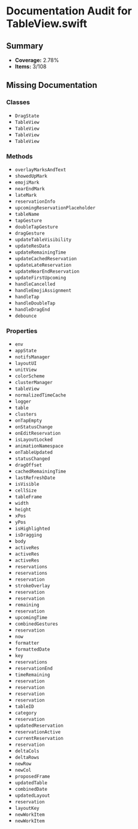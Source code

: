 # Documentation Audit for TableView.swift

## Summary

- **Coverage:** 2.78%
- **Items:** 3/108

## Missing Documentation

### Classes
- `DragState`
- `TableView`
- `TableView`
- `TableView`
- `TableView`

### Methods
- `overlayMarksAndText`
- `showedUpMark`
- `emojiMark`
- `nearEndMark`
- `lateMark`
- `reservationInfo`
- `upcomingReservationPlaceholder`
- `tableName`
- `tapGesture`
- `doubleTapGesture`
- `dragGesture`
- `updateTableVisibility`
- `updateResData`
- `updateRemainingTime`
- `updateCachedReservation`
- `updateLateReservation`
- `updateNearEndReservation`
- `updateFirstUpcoming`
- `handleCancelled`
- `handleEmojiAssignment`
- `handleTap`
- `handleDoubleTap`
- `handleDragEnd`
- `debounce`

### Properties
- `env`
- `appState`
- `notifsManager`
- `layoutUI`
- `unitView`
- `colorScheme`
- `clusterManager`
- `tableView`
- `normalizedTimeCache`
- `logger`
- `table`
- `clusters`
- `onTapEmpty`
- `onStatusChange`
- `onEditReservation`
- `isLayoutLocked`
- `animationNamespace`
- `onTableUpdated`
- `statusChanged`
- `dragOffset`
- `cachedRemainingTime`
- `lastRefreshDate`
- `isVisible`
- `cellSize`
- `tableFrame`
- `width`
- `height`
- `xPos`
- `yPos`
- `isHighlighted`
- `isDragging`
- `body`
- `activeRes`
- `activeRes`
- `activeRes`
- `reservations`
- `reservations`
- `reservation`
- `strokeOverlay`
- `reservation`
- `reservation`
- `remaining`
- `reservation`
- `upcomingTime`
- `combinedGestures`
- `reservation`
- `now`
- `formatter`
- `formattedDate`
- `key`
- `reservations`
- `reservationEnd`
- `timeRemaining`
- `reservation`
- `reservation`
- `reservation`
- `reservation`
- `tableID`
- `category`
- `reservation`
- `updatedReservation`
- `reservationActive`
- `currentReservation`
- `reservation`
- `deltaCols`
- `deltaRows`
- `newRow`
- `newCol`
- `proposedFrame`
- `updatedTable`
- `combinedDate`
- `updatedLayout`
- `reservation`
- `layoutKey`
- `newWorkItem`
- `newWorkItem`
